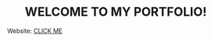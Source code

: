 <h1><center>WELCOME TO MY PORTFOLIO!</center></h1>
Website: <a href="TonyHuynh-lab.github.io"> CLICK ME </a>
